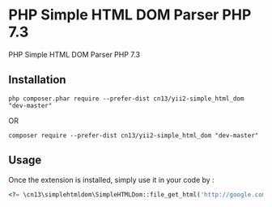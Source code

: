 PHP Simple HTML DOM Parser PHP 7.3
===============
PHP Simple HTML DOM Parser PHP 7.3

Installation
------------


```
php composer.phar require --prefer-dist cn13/yii2-simple_html_dom "dev-master"
```
OR
```
composer require --prefer-dist cn13/yii2-simple_html_dom "dev-master"
```


Usage
-----

Once the extension is installed, simply use it in your code by  :

```php
<?= \cn13\simplehtmldom\SimpleHTMLDom::file_get_html('http://google.com'); ?>```